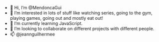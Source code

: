 - 👋 Hi, I’m @MendoncaGui
- 👀 I’m interested in lots of stuff like watching series, going to the gym, playing games, going out and mostly eat out!
- 🌱 I’m currently learning JavaScript.
- 💞️ I’m looking to collaborate on different projects with different people. 
- 📫 @jeannguilhermee

<!---
MendoncaGui/MendoncaGui is a ✨ special ✨ repository because its `README.md` (this file) appears on your GitHub profile.
You can click the Preview link to take a look at your changes.
--->
